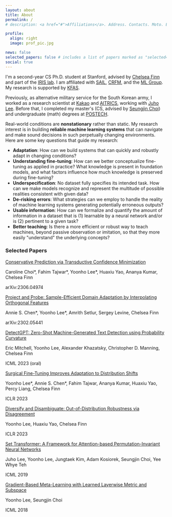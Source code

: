 ```yaml
---
layout: about
title: About
permalink: /
# description: <a href="#">Affiliations</a>. Address. Contacts. Moto. Etc.

profile:
  align: right
  image: prof_pic.jpg

news: false
selected_papers: false # includes a list of papers marked as "selected={true}"
social: true
---
```


I'm a second-year CS Ph.D. student at Stanford, advised by [Chelsea Finn](https://ai.stanford.edu/~cbfinn/) and part of the [IRIS lab](https://irislab.stanford.edu/).
I am affiliated with [SAIL](https://ai.stanford.edu/), [CRFM](https://crfm.stanford.edu/), and the [ML Group](http://ml.stanford.edu/).
My research is supported by [KFAS](https://eng.kfas.or.kr/theme/kfaschanel/intl_scholarship_5.php).

Previously, as alternative military service for the South Korean army, I worked as a research scientist at [Kakao](https://www.kakaocorp.com/) and [AITRICS](https://www.aitrics.com/), working with [Juho Lee](https://juho-lee.github.io/).
Before that, I completed my master's (CS, advised by [Seungjin Choi](http://mlg.postech.ac.kr/~seungjin)) and undergraduate (math) degrees at [POSTECH](https://www.postech.ac.kr/eng/).

Real-world conditions are **nonstationary** rather than static.
My research interest is in building **reliable machine learning systems** that can navigate and make sound decisions in such perpetually changing environments.
Here are some key questions that guide my research:

- **Adaptation**: How can we build systems that can quickly and robustly adapt in changing conditions?
- **Understanding fine-tuning**: How can we better conceptualize fine-tuning as applied in practice? What knowledge is present in foundation models, and what factors influence how much knowledge is preserved during fine-tuning?
- **Underspecification**: No dataset fully specifies its intended task. How can we make models recognize and represent the multitude of possible realities consistent with given data?
- **De-risking errors**: What strategies can we employ to handle the reality of machine learning systems generating potentially erroneous outputs?
- **Usable information**: How can we formalize and quantify the amount of information in a dataset that is (1) learnable by a neural network and/or is (2) pertinent to a given task?
- **Better teaching**: Is there a more efficient or robust way to teach machines, beyond passive observation or imitation, so that they more easily "understand" the underlying concepts?

<div class="selected-papers">
<h3>Selected Papers</h3>

<div class="paper">
<a main-paper-link href="https://arxiv.org/abs/2306.04974">
Conservative Prediction via Transductive Confidence Minimization
</a>
<p class="authors"> 
Caroline Choi*, Fahim Tajwar*, Yoonho Lee*, Huaxiu Yao, Ananya Kumar, Chelsea Finn
</p>
<p class="venue"> 
arXiv:2306.04974
</p>
</div>

<div class="paper">
<a main-paper-link href="https://arxiv.org/abs/2302.05441">
Project and Probe: Sample-Efficient Domain Adaptation by Interpolating Orthogonal Features
</a>
<p class="authors"> 
Annie S. Chen*, Yoonho Lee*, Amrith Setlur, Sergey Levine, Chelsea Finn
</p>
<p class="venue"> 
arXiv:2302.05441
</p>
</div>

<div class="paper">
<a main-paper-link href="https://arxiv.org/abs/2301.11305">
DetectGPT: Zero-Shot Machine-Generated Text Detection using Probability Curvature
</a>
<p class="authors"> 
Eric Mitchell, Yoonho Lee, Alexander Khazatsky, Christopher D. Manning, Chelsea Finn
</p>
<p class="venue"> 
ICML 2023 (oral) 
</p>
</div>

<div class="paper">
<a main-paper-link href="https://arxiv.org/abs/2210.11466">
Surgical Fine-Tuning Improves Adaptation to Distribution Shifts
</a>
<p class="authors"> 
Yoonho Lee*, Annie S. Chen*, Fahim Tajwar, Ananya Kumar, Huaxiu Yao, Percy Liang, Chelsea Finn
</p>
<p class="venue"> 
ICLR 2023
</p>
</div>

<div class="paper">
<a main-paper-link href="https://arxiv.org/abs/2202.03418">
Diversify and Disambiguate: Out-of-Distribution Robustness via Disagreement
</a>
<p class="authors"> 
Yoonho Lee, Huaxiu Yao, Chelsea Finn
</p>
<p class="venue"> 
ICLR 2023
</p>
</div>

<div class="paper">
<a main-paper-link href="https://proceedings.mlr.press/v97/lee19d/lee19d.pdf">
Set Transformer: A Framework for Attention-based Permutation-Invariant Neural Networks
</a>
<p class="authors"> 
Juho Lee, Yoonho Lee, Jungtaek Kim, Adam Kosiorek, Seungjin Choi, Yee Whye Teh
</p>
<p class="venue"> 
ICML 2019
</p>
</div>

<div class="paper">
<a main-paper-link href="https://proceedings.mlr.press/v80/lee18a/lee18a.pdf">
Gradient-Based Meta-Learning with Learned Layerwise Metric and Subspace
</a>
<p class="authors"> 
Yoonho Lee, Seungjin Choi
</p>
<p class="venue"> 
ICML 2018
</p>
</div>

</div>